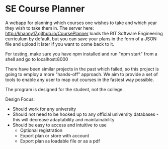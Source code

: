 SE Course Planner
=============

A webapp for planning which courses one wishes to take and which year they wish to take them in.
The server here: http://khanny17.github.io/CoursePlanner loads the RIT Software Engineering curriculum by default,
but you can save your plans in the form of a JSON file and upload it later if you want to come back to it.


For testing, make sure you have npm installed and run "npm start" from a shell and go to localhost:8000



There have been similar projects in the past which failed, so this project is going to employ a more "hands-off" approach.
We aim to provide a set of tools to enable any user to map out courses in the fastest way possible.

The program is designed for the student, not the college.


Design Focus:
* Should work for any university
* Should not need to be hooked up to any official university databases - this will decrease adaptability and maintainability
* Should be easy to access and intuitive to use
  - Optional registration
  - Export plan or store with account
  - Export plan as loadable file or as a pdf
